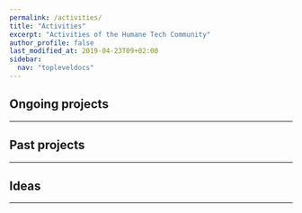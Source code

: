 ```yaml
---
permalink: /activities/
title: "Activities"
excerpt: "Activities of the Humane Tech Community"
author_profile: false
last_modified_at: 2019-04-23T09+02:00
sidebar:
  nav: "topleveldocs"
---
```


## Ongoing projects

---

## Past projects

---



## Ideas



---
